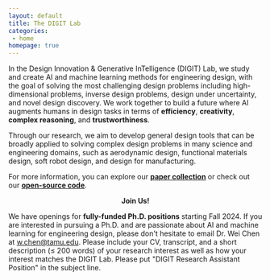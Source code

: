 ```yaml
---
layout: default
title: The DIGIT Lab
categories:
 - home
homepage: true
---
```

In the Design Innovation & Generative InTelligence (DIGIT) Lab, we study and create AI and machine learning methods for engineering design, with the goal of solving the most challenging design problems including high-dimensional problems, inverse design problems, design under uncertainty, and novel design discovery. We work together to build a future where AI augments humans in design tasks in terms of **efficiency**, **creativity**, **complex reasoning**, and **trustworthiness**.

Through our research, we aim to develop general design tools that can be broadly applied to solving complex design problems in many science and engineering domains, such as aerodynamic design, functional materials design, soft robot design, and design for manufacturing.

For more information, you can explore our [**paper collection**](/papers/) or check out our [**open-source code**](https://www.github.com/DIGITLab23).

**<center>Join Us!</center>**

We have openings for **fully-funded Ph.D. positions** starting Fall 2024. If you are interested in pursuing a Ph.D. and are passionate about AI and machine learning for engineering design, please don't hesitate to email Dr. Wei Chen at [w.chen@tamu.edu](mailto:w.chen@tamu.edu). Please include your CV, transcript, and a short description (≤ 200 words) of your research interest as well as how your interest matches the DIGIT Lab. Please put "DIGIT Research Assistant Position" in the subject line.

